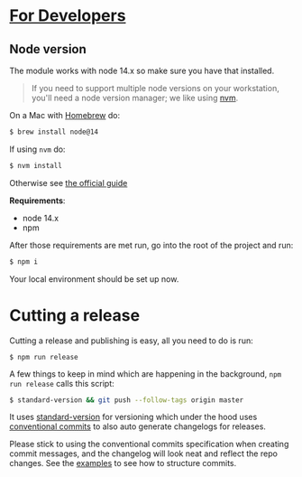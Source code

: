 # [For Developers](#developers)

## Node version

The module works with node 14.x so make sure you have that
installed.

> If you need to support multiple node versions on your workstation, you'll need a node version manager;  we like using [nvm](https://github.com/nvm-sh/nvm).

 On a Mac with [Homebrew](https://brew.sh) do:

```sh
$ brew install node@14
```

If using `nvm` do:
```sh
$ nvm install
```

Otherwise see [the official guide](https://docs.npmjs.com/downloading-and-installing-node-js-and-npm)


**Requirements**:

- node 14.x
- npm

After those requirements are met run, go into the root of the project and run:

```sh
$ npm i
```

Your local environment should be set up now.

# Cutting a release

Cutting a release and publishing is easy, all you need to do is run:

```
$ npm run release
```

A few things to keep in mind which are happening in the background, `npm run release` calls this script:
```sh
$ standard-version && git push --follow-tags origin master
```

It uses [standard-version](https://github.com/conventional-changelog/standard-version) for versioning which under the hood uses [conventional commits](https://www.conventionalcommits.org/en/v1.0.0/) to also auto generate changelogs for releases.

Please stick to using the conventional commits specification when creating commit messages, and the changelog will look neat and reflect the repo changes. See the [examples](https://www.conventionalcommits.org/en/v1.0.0/#examples) to see how to structure commits.